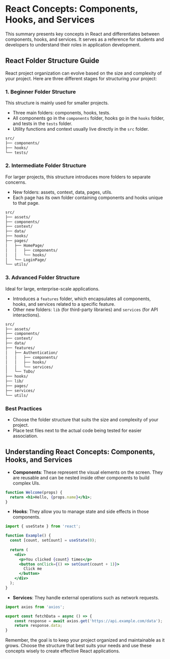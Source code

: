 # React Concepts: Components, Hooks, and Services

This summary presents key concepts in React and differentiates between components, hooks, and services. It serves as a reference for students and developers to understand their roles in application development.

## React Folder Structure Guide

React project organization can evolve based on the size and complexity of your project. Here are three different stages for structuring your project:

### 1. Beginner Folder Structure

This structure is mainly used for smaller projects.

- Three main folders: components, hooks, tests.
- All components go in the `components` folder, hooks go in the `hooks` folder, and tests in the `tests` folder.
- Utility functions and context usually live directly in the `src` folder.

```bash
src/
├── components/
├── hooks/
└── tests/
```

### 2. Intermediate Folder Structure

For larger projects, this structure introduces more folders to separate concerns.

- New folders: assets, context, data, pages, utils.
- Each page has its own folder containing components and hooks unique to that page.

```bash
src/
├── assets/
├── components/
├── context/
├── data/
├── hooks/
├── pages/
│   ├── HomePage/
│   │   ├── components/
│   │   └── hooks/
│   └── LoginPage/
└── utils/
```

### 3. Advanced Folder Structure

Ideal for large, enterprise-scale applications.

- Introduces a `features` folder, which encapsulates all components, hooks, and services related to a specific feature.
- Other new folders: `lib` (for third-party libraries) and `services` (for API interactions).

```bash
src/
├── assets/
├── components/
├── context/
├── data/
├── features/
│   ├── Authentication/
│   │   ├── components/
│   │   ├── hooks/
│   │   └── services/
│   └── ToDo/
├── hooks/
├── lib/
├── pages/
├── services/
└── utils/
```

### Best Practices

- Choose the folder structure that suits the size and complexity of your project.
- Place test files next to the actual code being tested for easier association.

## Understanding React Concepts: Components, Hooks, and Services

- **Components**: These represent the visual elements on the screen. They are reusable and can be nested inside other components to build complex UIs.

```jsx
function Welcome(props) {
  return <h1>Hello, {props.name}</h1>;
}
```

- **Hooks**: They allow you to manage state and side effects in those components. 

```jsx
import { useState } from 'react';

function Example() {
  const [count, setCount] = useState(0);
  
  return (
    <div>
      <p>You clicked {count} times</p>
      <button onClick={() => setCount(count + 1)}>
        Click me
      </button>
    </div>
  );
}
```

- **Services**: They handle external operations such as network requests. 

```javascript
import axios from 'axios';

export const fetchData = async () => {
    const response = await axios.get('https://api.example.com/data');
    return response.data;
}
```

Remember, the goal is to keep your project organized and maintainable as it grows. Choose the structure that best suits your needs and use these concepts wisely to create effective React applications.
